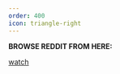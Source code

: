 ```yaml
---
order: 400
icon: triangle-right
---
```



**BROWSE REDDIT FROM HERE:**

[watch](https://widgets.sociablekit.com/reddit-threads/iframe/25473007)

